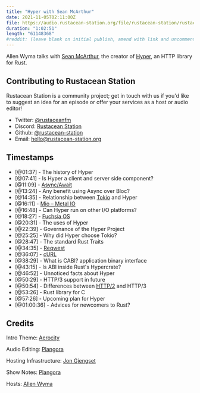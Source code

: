```yaml
---
title: "Hyper with Sean McArthur"
date: 2021-11-05T02:11:00Z
file: https://audio.rustacean-station.org/file/rustacean-station/rustacean-station-e044-sean-mcarthur.mp3
duration: "1:02:51"
length: "61148368"
#reddit: (leave blank on initial publish, amend with link and uncomment this line after Reddit thread has been posted)
---
```

Allen Wyma talks with [Sean McArthur](https://twitter.com/seanmonstar), the creator of [Hyper](https://github.com/hyperium/hyper), an HTTP library for Rust.


## Contributing to Rustacean Station

Rustacean Station is a community project; get in touch with us if you'd like to suggest an idea for an episode or offer your services as a host or audio editor!

- Twitter: [@rustaceanfm](https://twitter.com/rustaceanfm)
- Discord: [Rustacean Station](https://discord.gg/cHc3Gyc)
- Github: [@rustacean-station](https://github.com/rustacean-station/)
- Email: [hello@rustacean-station.org](mailto:hello@rustacean-station.org)

## Timestamps 
- [@01:37] - The history of Hyper
- [@07:41] - Is Hyper a client and server side component?
- [@11:09] - [Async/Await](https://rust-lang.github.io/async-book/03_async_await/01_chapter.html)
- [@13:24] - Any benefit using Async over Bloc?
- [@14:35] - Relationship between [Tokio](https://github.com/tokio-rs/tokio) and Hyper
- [@16:11] - [Mio – Metal IO](https://github.com/tokio-rs/mio)
- [@16:48] - Can Hyper run on other I/O platforms?
- [@18:27] - [Fuchsia OS](https://fuchsia.dev/)
- [@20:31] - The uses of Hyper 
- [@22:39] - Governance of the Hyper Project
- [@25:25] - Why did Hyper choose Tokio?
- [@28:47] - The standard Rust Traits
- [@34:35] - [Reqwest](https://github.com/seanmonstar/reqwest)
- [@36:07] - [cURL](https://curl.se/)
- [@38:29] - What is CABI? application binary interface
- [@43:15] - Is ABI inside Rust's Hypercrate?
- [@46:52] - Unnoticed facts about Hyper
- [@50:29] - HTTP/3 support in future
- [@50:54] - Differences between [HTTP/2](https://http2.github.io/) and HTTP/3
- [@53:26] - Rust library for C
- [@57:26] - Upcoming plan for Hyper
- [@01:00:36] - Advices for newcomers to Rust?

## Credits
Intro Theme: [Aerocity](https://twitter.com/AerocityMusic)

Audio Editing: [Plangora](https://twitter.com/plangora)

Hosting Infrastructure: [Jon Gjengset](https://twitter.com/jonhoo/)

Show Notes: [Plangora](https://twitter.com/plangora)

Hosts: [Allen Wyma](https://twitter.com/allenwyma)